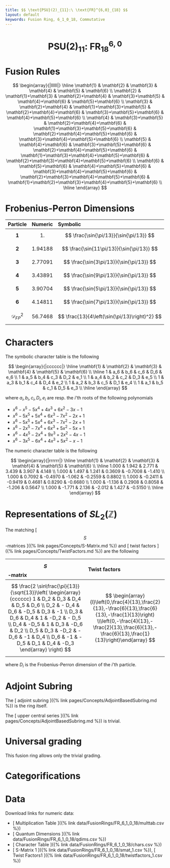 ```yaml
---
title: $$ \text{PSU}(2)_{11}:\ \text{FR}^{6,0}_{18} $$
layout: default
keywords: Fusion Ring, 6_1_0_18, Commutative
---
```

# $$ \text{PSU}(2)_{11}:\ \text{FR}^{6,0}_{18} $$


# Fusion Rules

$$
\begin{array}{|llllll|}
\hline
 \mathbf{1} & \mathbf{2} & \mathbf{3} & \mathbf{4} & \mathbf{5} & \mathbf{6} \\
 \mathbf{2} & \mathbf{1}+\mathbf{3} & \mathbf{2}+\mathbf{4} & \mathbf{3}+\mathbf{5} & \mathbf{4}+\mathbf{6} & \mathbf{5}+\mathbf{6} \\
 \mathbf{3} & \mathbf{2}+\mathbf{4} & \mathbf{1}+\mathbf{3}+\mathbf{5} & \mathbf{2}+\mathbf{4}+\mathbf{6} & \mathbf{3}+\mathbf{5}+\mathbf{6} & \mathbf{4}+\mathbf{5}+\mathbf{6} \\
 \mathbf{4} & \mathbf{3}+\mathbf{5} & \mathbf{2}+\mathbf{4}+\mathbf{6} & \mathbf{1}+\mathbf{3}+\mathbf{5}+\mathbf{6} & \mathbf{2}+\mathbf{4}+\mathbf{5}+\mathbf{6} & \mathbf{3}+\mathbf{4}+\mathbf{5}+\mathbf{6} \\
 \mathbf{5} & \mathbf{4}+\mathbf{6} & \mathbf{3}+\mathbf{5}+\mathbf{6} & \mathbf{2}+\mathbf{4}+\mathbf{5}+\mathbf{6} & \mathbf{1}+\mathbf{3}+\mathbf{4}+\mathbf{5}+\mathbf{6} & \mathbf{2}+\mathbf{3}+\mathbf{4}+\mathbf{5}+\mathbf{6} \\
 \mathbf{6} & \mathbf{5}+\mathbf{6} & \mathbf{4}+\mathbf{5}+\mathbf{6} & \mathbf{3}+\mathbf{4}+\mathbf{5}+\mathbf{6} & \mathbf{2}+\mathbf{3}+\mathbf{4}+\mathbf{5}+\mathbf{6} & \mathbf{1}+\mathbf{2}+\mathbf{3}+\mathbf{4}+\mathbf{5}+\mathbf{6} \\
\hline
\end{array}
$$

# Frobenius-Perron Dimensions

| Particle | Numeric | Symbolic |
| :------ | :------ | :------ |
| $$ \mathbf{1} $$ | $$ 1. $$ | $$ \frac{\sin{\pi/13}}{\sin{\pi/13}} $$ |
| $$ \mathbf{2} $$ | $$ 1.94188 $$ | $$ \frac{\sin{11\pi/13}}{\sin{\pi/13}} $$ |
| $$ \mathbf{3} $$ | $$ 2.77091 $$ | $$ \frac{\sin{3\pi/13}}{\sin{\pi/13}} $$ |
| $$ \mathbf{4} $$ | $$ 3.43891 $$ | $$ \frac{\sin{9\pi/13}}{\sin{\pi/13}} $$ |
| $$ \mathbf{5} $$ | $$ 3.90704 $$ | $$ \frac{\sin{5\pi/13}}{\sin{\pi/13}} $$ |
| $$ \mathbf{6} $$ | $$ 4.14811 $$ | $$ \frac{\sin{7\pi/13}}{\sin{\pi/13}} $$ |
| $$ \mathcal{D}_{FP}^2 $$ | $$ 56.7468 $$ | $$ \frac{13}{4\left(\sin(\pi/13)\right)^2} $$ |

# Characters

The symbolic character table is the following

$$
\begin{array}{|cccccc|}
\hline
 \mathbf{1} & \mathbf{2} & \mathbf{3} & \mathbf{4} & \mathbf{5} & \mathbf{6} \\
\hline
 1 & a_6 & b_6 & c_6 & D_6 & e_6 \\
 1 & a_5 & b_4 & c_3 & D_2 & e_1 \\
 1 & a_4 & b_2 & c_2 & D_3 & e_5 \\
 1 & a_3 & b_1 & c_4 & D_4 & e_2 \\
 1 & a_2 & b_3 & c_5 & D_1 & e_4 \\
 1 & a_1 & b_5 & c_1 & D_5 & e_3 \\
\hline
\end{array}
$$

where $a_i,b_i,c_i,D_i,e_i$ are resp. the $i$'th roots of the following polynomials

* $x^6-x^5-5 x^4+4 x^3+6 x^2-3 x-1$
* $x^6-5 x^5+5 x^4+6 x^3-7 x^2-2 x+1$
* $x^6-5 x^5+5 x^4+6 x^3-7 x^2-2 x+1$
* $x^6-2 x^5-7 x^4+6 x^3+5 x^2-5 x+1$
* $x^6-4 x^5-2 x^4+9 x^3+2 x^2-4 x-1$
* $x^6-3 x^5-6 x^4+4 x^3+5 x^2-x-1$

The numeric character table is the following

$$
\begin{array}{|rrrrrr|}
\hline
 \mathbf{1} & \mathbf{2} & \mathbf{3} & \mathbf{4} & \mathbf{5} & \mathbf{6} \\
\hline
 1.000 & 1.942 & 2.771 & 3.439 & 3.907 & 4.148 \\
 1.000 & 1.497 & 1.241 & 0.3609 & -0.7008 & -1.410 \\
 1.000 & 0.7092 & -0.4970 & -1.062 & -0.2559 & 0.8802 \\
 1.000 & -0.2411 & -0.9419 & 0.4681 & 0.8290 & -0.6680 \\
 1.000 & -1.136 & 0.2908 & 0.8058 & -1.206 & 0.5647 \\
 1.000 & -1.771 & 2.136 & -2.012 & 1.427 & -0.5150 \\
\hline
\end{array}
$$

# Representations of $SL_2(\mathbb{Z})$

The matching [ $$ S $$-matrices ]({% link pages/Concepts/S-Matrix.md %}) and [ twist factors ]({% link pages/Concepts/TwistFactors.md %}) are the following

| $$ S $$-matrix | Twist factors |
| :------ | :------ |
| $$ \frac{2 \sin\frac{\pi}{13}}{\sqrt{13}}\left( \begin{array}{cccccc} 1 & D_2 & D_3 & D_4 & D_5 & D_6 \\ D_2 & - D_4 & D_6 & -D_5 & D_3 & -1 \\ D_3 & D_6 & D_4 & 1 & -D_2 & - D_5 \\ D_4 & -D_5 & 1 & D_3 & -D_6 & D_2 \\ D_5 & D_3 & -D_2 & -D_6 & -1 & D_4 \\ D_6 & -1 & -D_5 & D_1 & D_4 & -D_3  \end{array} \right) $$ | $$ \begin{array}{l}\left(0,\frac{4}{13},\frac{2}{13},-\frac{6}{13},\frac{6}{13},-\frac{1}{13}\right) \\\left(0,-\frac{4}{13},-\frac{2}{13},\frac{6}{13},-\frac{6}{13},\frac{1}{13}\right)\end{array} $$ |

where $D_i$ is the Frobenius-Perron dimension of the $i$'th particle.

# Adjoint Subring

The [ adjoint subring ]({% link pages/Concepts/AdjointBasedSubring.md %}) is the ring itself.

The [ upper central series ]({% link pages/Concepts/AdjointBasedSubring.md %}) is trivial.

# Universal grading

This fusion ring allows only the trivial grading.

# Categorifications



# Data

Download links for numeric data:

* [ Multiplication Table ]({% link data/FusionRings/FR_6_1_0_18/multtab.csv %})
* [ Quantum Dimensions ]({% link data/FusionRings/FR_6_1_0_18/qdims.csv %})
* [ Character Table ]({% link data/FusionRings/FR_6_1_0_18/chars.csv %})
* [ S-Matrix 1 ]({% link data/FusionRings/FR_6_1_0_18/smat_1.csv %}), [ Twist Factors1 ]({% link data/FusionRings/FR_6_1_0_18/twistfactors_1.csv %})
